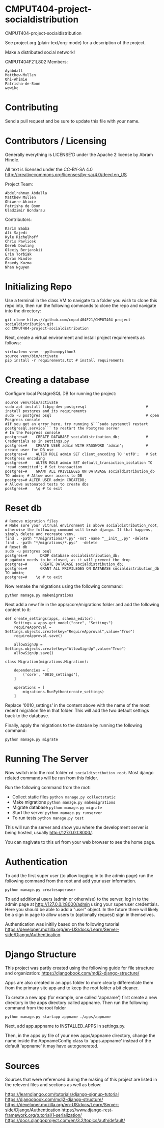 # CMPUT404-project-socialdistribution

CMPUT404-project-socialdistribution

See project.org (plain-text/org-mode) for a description of the project.

Make a distributed social network!

CMPUT404F21L802 Members:

    Ayabdall
    Matthew-Mullen
    Ohi-Ahimie
    Patrisha-de-Boon
    wowikc

# Contributing

Send a pull request and be sure to update this file with your name.

# Contributors / Licensing

Generally everything is LICENSE'D under the Apache 2 license by Abram Hindle.

All text is licensed under the CC-BY-SA 4.0 http://creativecommons.org/licenses/by-sa/4.0/deed.en_US

Project Team:

    Abdelrahman Abdalla
    Matthew Mullen
    Ohiwere Ahimie
    Patrisha de Boon
    Uladzimir Bondarau

Contributors:

    Karim Baaba
    Ali Sajedi
    Kyle Richelhoff
    Chris Pavlicek
    Derek Dowling
    Olexiy Berjanskii
    Erin Torbiak
    Abram Hindle
    Braedy Kuzma
    Nhan Nguyen 

# Initializing Repo

Use a terminal in the class VM to navigate to a folder you wish to clone this repo into, then run the following commands to clone the repo and navigate into the directory:

```
git clone https://github.com/cmput404F21/CMPUT404-project-socialdistribution.git 
cd CMPUT404-project-socialdistribution
```

Next, create a virtual environment and install project requirements as follows:

```
virtualenv venv --python=python3
source venv/bin/activate
pip install -r requirements.txt # install requirements
```

# Creating a database

Configure local PostgreSQL DB for running the project:

```
source venv/bin/activate
sudo apt install libpq-dev postgresql                           # install postgres and its requirements
sudo -u postgres psql                                           # open Posgress console
#If you get an error here, try running $```sudo systemctl restart postgresql.service``` to restart the Postgres server
# In the Posgress console
postgres=#    CREATE DATABASE socialdistribution_db;            # Credentials as in settings.py
postgres=#    CREATE USER admin WITH PASSWORD 'admin';          # create user for DB use
postgres=#    ALTER ROLE admin SET client_encoding TO 'utf8';   # Set Postgress encoding
postgres=#    ALTER ROLE admin SET default_transaction_isolation TO 'read committed'; # Set transaction
postgres=#    GRANT ALL PRIVILEGES ON DATABASE socialdistribution_db TO admin; # Allow user access to DB
postgres=# ALTER USER admin CREATEDB; 
# Allows automated tests to create dbs
postgres=#    \q # to exit
```

# Reset db
```
# Remove migration files
# Make sure your vitrual environment is above socialdistribution_root, otherwise the following command will break django. If that happens, simply delete and recreate venv.
find . -path "*/migrations/*.py" -not -name "__init__.py" -delete
find . -path "*/migrations/*.pyc"  -delete
# Reset db
sudo -u postgres psql   
postgres=#      DROP database socialdistribution_db;
# pgAdmin needs to be closed, as it will prevent the drop
postgres=#      CREATE DATABASE socialdistribution_db;
postgres=#      GRANT ALL PRIVILEGES ON DATABASE socialdistribution_db TO admin;
postgres=#    \q # to exit
```

Now remake the migrations using the following command:
```
python manage.py makemigrations
```

Next add a new file in the apps/core/migrations folder and add the following content to it:
```
def create_settings(apps, schema_editor):
    Settings = apps.get_model("core", "Settings")
    requireApproval = Settings.objects.create(key="RequireApproval",value="True")
    requireApproval.save()

    allowSignUp = Settings.objects.create(key="AllowSignUp",value="True")
    allowSignUp.save()

class Migration(migrations.Migration):

    dependencies = [
        ('core', '0010_settings'),
    ]

    operations = [
        migrations.RunPython(create_settings)
    ]
```

Replace '0010_settings' in the content above with the name of the most recent migration file in that folder. 
This will add the two default settings back to the database.

Finally, apply the migrations to the databse by running the following command:
```
python manage.py migrate
```

# Running The Server

Now switch into the root folder ```cd socialdistribution_root```. Most django related commands will be run from this folder.

Run the following command from the _root_:

- Collect static files `python manage.py collectstatic`
- Make migrations `python manage.py makemigrations`
- Migrate database `python manage.py migrate`
- Start the server `python manage.py runserver`
- To run tests `python manage.py test`


This will run the server and show you where the development server is being hosted, usually  http://127.0.0.1:8000/.

You can nagivate to this url from your web browser to see the home page.

# Authentication

To add the first super user (to allow logging in to the admin page) run the following command from the root and add your user information. 

```
python manage.py createsuperuser
```

To add additional users (admin or otherwise) to the server, log in to the admin page at http://127.0.0.1:8000/admin using your superuser credentials. Here you should be able to add a "user" object. In the future there will likely be a sign in page to allow users to (optionally request) sign in themselves.

Authentication was initilly based on the following tutorial
https://developer.mozilla.org/en-US/docs/Learn/Server-side/Django/Authentication

# Django Structure

This project was partly created using the following guide for file structure and organization: 
https://djangobook.com/mdj2-django-structure/

Apps are also created in an apps folder to more clearly differentiate them from the primary site app 
and to keep the root folder a bit cleaner.

To create a new app (for example, one called 'appname') first create a new directory in the apps directory called appname. Then run the following command from the root folder

```
python manage.py startapp appname ./apps/appname
```

Next, add app.appname to INSTALLED_APPS in settings.py. 

Then, in the apps.py file of your new apps/appname directory, change the name inside the AppnameConfig class to 'apps.appname' instead of the default 'appname' it may have autogenerated.

# Sources

Sources that were referenced during the making of this project are listed in the relevent files and sections as well as below:

https://learndjango.com/tutorials/django-signup-tutorial
https://djangobook.com/mdj2-django-structure/
https://developer.mozilla.org/en-US/docs/Learn/Server-side/Django/Authentication
https://www.django-rest-framework.org/tutorial/1-serialization/
https://docs.djangoproject.com/en/3.2/topics/auth/default/ 
